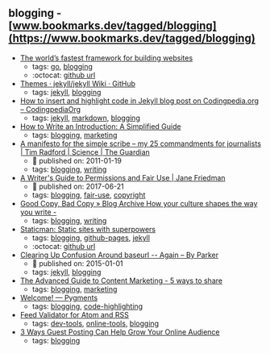 blogging - [www.bookmarks.dev/tagged/blogging](https://www.bookmarks.dev/tagged/blogging)
---
* [The world’s fastest framework for building websites](https://gohugo.io/)
    * tags: [go](../tagged/go.md), [blogging](../tagged/blogging.md)
    * :octocat: [github url](https://github.com/gohugoio/hugo)
* [Themes · jekyll/jekyll Wiki · GitHub](https://github.com/jekyll/jekyll/wiki/Themes)
    * tags: [jekyll](../tagged/jekyll.md), [blogging](../tagged/blogging.md)
* [How to insert and highlight code in Jekyll blog post on Codingpedia.org – CodingpediaOrg](http://www.codingpedia.org/ama/how-to-insert-and-highlight-code-in-jekyll-blog-post-on-codingpedia-org)
    * tags: [jekyll](../tagged/jekyll.md), [markdown](../tagged/markdown.md), [blogging](../tagged/blogging.md)
* [How to Write an Introduction: A Simplified Guide](https://blog.hubspot.com/marketing/how-to-write-introduction-quick-tip-ht)
    * tags: [blogging](../tagged/blogging.md), [marketing](../tagged/marketing.md)
* [A manifesto for the simple scribe – my 25 commandments for journalists | Tim Radford | Science | The Guardian](https://www.theguardian.com/science/blog/2011/jan/19/manifesto-simple-scribe-commandments-journalists)
    * :calendar: published on: 2011-01-19
    * tags: [blogging](../tagged/blogging.md), [writing](../tagged/writing.md)
* [A Writer's Guide to Permissions and Fair Use | Jane Friedman](https://www.janefriedman.com/permissions-and-fair-use/)
    * :calendar: published on: 2017-06-21
    * tags: [blogging](../tagged/blogging.md), [fair-use](../tagged/fair-use.md), [copyright](../tagged/copyright.md)
* [Good Copy, Bad Copy  » Blog Archive  How your culture shapes the way you write -](https://www.dorisandbertie.com/goodcopybadcopy/2016/10/07/culture-shapes-way-write/)
    * tags: [blogging](../tagged/blogging.md), [writing](../tagged/writing.md)
* [Staticman: Static sites with superpowers](https://staticman.net/)
    * tags: [blogging](../tagged/blogging.md), [github-pages](../tagged/github-pages.md), [jekyll](../tagged/jekyll.md)
    * :octocat: [github url](https://github.com/eduardoboucas/staticman)
* [Clearing Up Confusion Around baseurl -- Again – By Parker](https://byparker.com/blog/2014/clearing-up-confusion-around-baseurl/)
    * :calendar: published on: 2015-01-01
    * tags: [jekyll](../tagged/jekyll.md), [blogging](../tagged/blogging.md)
* [The Advanced Guide to Content Marketing - 5 ways to share](https://www.quicksprout.com/the-advanced-guide-to-content-marketing-chapter-9/)
    * tags: [blogging](../tagged/blogging.md), [marketing](../tagged/marketing.md)
* [Welcome! — Pygments](http://pygments.org/)
    * tags: [blogging](../tagged/blogging.md), [code-highlighting](../tagged/code-highlighting.md)
* [Feed Validator for Atom and RSS](http://www.feedvalidator.org/)
    * tags: [dev-tools](../tagged/dev-tools.md), [online-tools](../tagged/online-tools.md), [blogging](../tagged/blogging.md)
* [3 Ways Guest Posting Can Help Grow Your Online Audience](https://goinswriter.com/guest-posting/)
    * tags: [blogging](../tagged/blogging.md)
